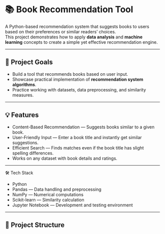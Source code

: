 # 📚 Book Recommendation Tool

A Python-based recommendation system that suggests books to users based on their preferences or similar readers’ choices.  
This project demonstrates how to apply **data analysis** and **machine learning** concepts to create a simple yet effective recommendation engine.

---

## 🚀 Project Goals
- Build a tool that recommends books based on user input.
- Showcase practical implementation of **recommendation system algorithms**.
- Practice working with datasets, data preprocessing, and similarity measures.

---

## 💡 Features
- Content-Based Recommendation — Suggests books similar to a given book.
- User-Friendly Input — Enter a book title and instantly get similar suggestions.
- Efficient Search — Finds matches even if the book title has slight spelling differences.
- Works on any dataset with book details and ratings.

---

🛠️ Tech Stack
- Python
- Pandas — Data handling and preprocessing
- NumPy — Numerical computations
- Scikit-learn — Similarity calculation
- Jupyter Notebook — Development and testing environment

---

## 📂 Project Structure

